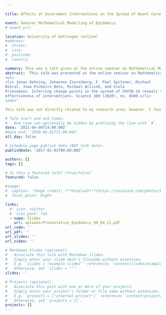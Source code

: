 ```yaml
---

title: Affects of Government Interventions on the Spread of Novel Coronavirus

event: Seminar Mathematical Modelling of Epidemics.
# event_url: 

location: University of Göttingen (online)
#address:
#  street: 
#  city: 
#  postcode: 
#  country: 

summary: This was a talk given at the online seminar on Mathematical Modelling of Epidemics organized by Prof. Ralf Meyer at the University of Göttingen. We discussed how to apply Bayesian inference to evaluate the effectiveness of government interventions on the spread of COVID-19.
abstract: 'This talk was presented at the online seminar on Mathematical Modelling of Epidemics organized by Prof. Ralf Meyer at the University of Göttingen. We first discussed Bayesian inference and then closely followed
<ul>
<li> Jonas Dehning, Johannes Zierenberg, F. Paul Spitzner, Michael
Wibral, Joao Pinheiro Neto, Michael Wilczek, and Viola
Priesemann. Inferring change points in the spread of COVID-19 reveals the
effectiveness of interventions. Science 369 (2020), no. 6500.</li>
</ul>'

This talk was not directly related to my research area; however, I found the topic interesting and decided to feature it. The material should be accessible for bachelor students.'

# Talk start and end times.
#   End time can optionally be hidden by prefixing the line with `#`.
date: '2021-04-09T14:00:00Z'
#date_end: '2030-06-01T15:00:00Z'
all_day: false

# Schedule page publish date (NOT talk date).
publishDate: '2017-01-01T00:00:00Z'

authors: []
tags: []

# Is this a featured talk? (true/false)
featured: false

#image:
#  caption: 'Image credit: [**Unsplash**](https://unsplash.com/photos/bzdhc5b3Bxs)'
#  focal_point: Right

links:
  #- icon: twitter
  #  icon_pack: fab
  - name: Slides
    url: uploads/Presentation_Epidemics_09_04_21.pdf
url_code: ''
url_pdf: ''
url_slides: ''
url_video: ''

# Markdown Slides (optional).
#   Associate this talk with Markdown slides.
#   Simply enter your slide deck's filename without extension.
#   E.g. `slides = "example-slides"` references `content/slides/example-slides.md`.
#   Otherwise, set `slides = ""`.
slides: ''

# Projects (optional).
#   Associate this post with one or more of your projects.
#   Simply enter your project's folder or file name without extension.
#   E.g. `projects = ["internal-project"]` references `content/project/deep-learning/index.md`.
#   Otherwise, set `projects = []`.
projects: []
---
```


